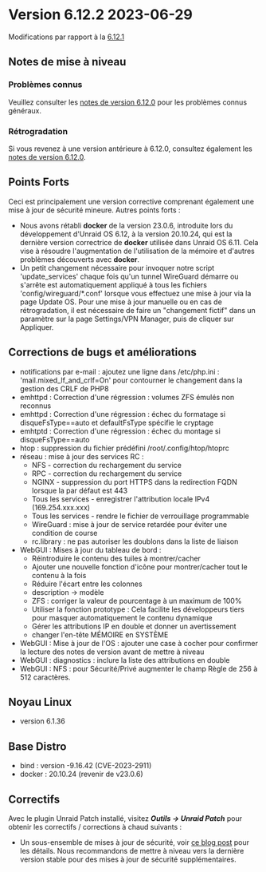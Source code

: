 # Version 6.12.2 2023-06-29

Modifications par rapport à la [6.12.1](6.12.1.md)

## Notes de mise à niveau

### Problèmes connus

Veuillez consulter les [notes de version 6.12.0](6.12.0.md#known-issues) pour les problèmes connus généraux.

### Rétrogradation

Si vous revenez à une version antérieure à 6.12.0, consultez également les [notes de version 6.12.0](6.12.0.md#rolling-back).

## Points Forts

Ceci est principalement une version corrective comprenant également une mise à jour de sécurité mineure. Autres points forts :

- Nous avons rétabli **docker** de la version 23.0.6, introduite lors du développement d'Unraid OS 6.12, à la version 20.10.24, qui est la dernière version correctrice de **docker** utilisée dans Unraid OS 6.11. Cela vise à résoudre l'augmentation de l'utilisation de la mémoire et d'autres problèmes découverts avec **docker**.
- Un petit changement nécessaire pour invoquer notre script 'update\_services' chaque fois qu'un tunnel WireGuard démarre ou s'arrête est automatiquement appliqué à tous les fichiers 'config/wireguard/\*.conf' lorsque vous effectuez une mise à jour via la page Update OS. Pour une mise à jour manuelle ou en cas de rétrogradation, il est nécessaire de faire un "changement fictif" dans un paramètre sur la page Settings/VPN Manager, puis de cliquer sur Appliquer.

## Corrections de bugs et améliorations

- notifications par e-mail : ajoutez une ligne dans /etc/php.ini : 'mail.mixed\_lf\_and\_crlf=On' pour contourner le changement dans la gestion des CRLF de PHP8
- emhttpd : Correction d'une régression : volumes ZFS émulés non reconnus
- emhttpd : Correction d'une régression : échec du formatage si disqueFsType==auto et defaultFsType spécifie le cryptage
- emhtptd : Correction d'une régression : échec du montage si disqueFsType==auto
- htop : suppression du fichier prédéfini /root/.config/htop/htoprc
- réseau : mise à jour des services RC :
  - NFS - correction du rechargement du service
  - RPC - correction du rechargement du service
  - NGINX - suppression du port HTTPS dans la redirection FQDN lorsque la par défaut est 443
  - Tous les services - enregistrer l'attribution locale IPv4 (169.254.xxx.xxx)
  - Tous les services - rendre le fichier de verrouillage programmable
  - WireGuard : mise à jour de service retardée pour éviter une condition de course
  - rc.library : ne pas autoriser les doublons dans la liste de liaison
- WebGUI : Mises à jour du tableau de bord :
  - Réintroduire le contenu des tuiles à montrer/cacher
  - Ajouter une nouvelle fonction d'icône pour montrer/cacher tout le contenu à la fois
  - Réduire l'écart entre les colonnes
  - description -> modèle
  - ZFS : corriger la valeur de pourcentage à un maximum de 100%
  - Utiliser la fonction prototype : Cela facilite les développeurs tiers pour masquer automatiquement le contenu dynamique
  - Gérer les attributions IP en double et donner un avertissement
  - changer l'en-tête MÉMOIRE en SYSTÈME
- WebGUI : Mise à jour de l'OS : ajouter une case à cocher pour confirmer la lecture des notes de version avant de mettre à niveau
- WebGUI : diagnostics : inclure la liste des attributions en double
- WebGUI : NFS : pour Sécurité/Privé augmenter le champ Règle de 256 à 512 caractères.

## Noyau Linux

- version 6.1.36

## Base Distro

- bind : version -9.16.42 (CVE-2023-2911)
- docker : 20.10.24 (revenir de v23.0.6)

## Correctifs

Avec le plugin Unraid Patch installé, visitez _**Outils → Unraid Patch**_ pour obtenir les correctifs / corrections à chaud suivants :

- Un sous-ensemble de mises à jour de sécurité, voir [ce blog post](https://unraid.net/blog/cvd) pour les détails. Nous recommandons de mettre à niveau vers la dernière version stable pour des mises à jour de sécurité supplémentaires.
